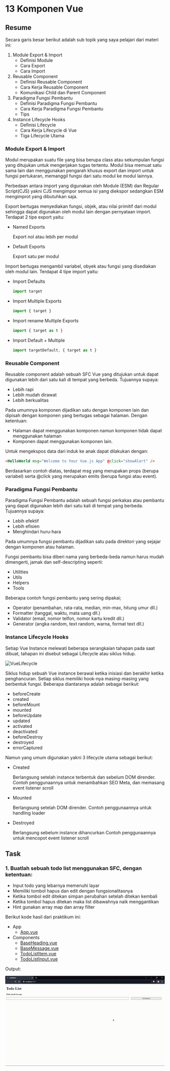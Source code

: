 # 13 Komponen Vue

## Resume

Secara garis besar berikut adalah sub topik yang saya pelajari dari materi ini:

1. Module Export & Import
   - Definisi Module
   - Cara Export
   - Cara Import
2. Reusable Component
   - Definisi Reusable Component
   - Cara Kerja Reusable Component
   - Komunikasi Child dan Parent Component
3. Paradigma Fungsi Pembantu
   - Definisi Paradigma Fungsi Pembantu
   - Cara Kerja Paradigma Fungsi Pembantu
   - Tips
4. Instance Lifecycle Hooks
   - Definisi Lifecycle
   - Cara Kerja Lifecycle di Vue
   - Tiga Lifecycle Utama

### Module Export & Import

Modul merupakan suatu file yang bisa berupa class atau sekumpulan fungsi yang ditujukan untuk mengerjakan tugas tertentu. Modul bisa memuat satu sama lain dan menggunakan pengarah khusus export dan import untuk fungsi pertukaran, memanggil fungsi dari satu modul ke modul lainnya.

Perbedaan antara import yang digunakan oleh Module (ESM) dan Regular Script(CJS) yakni CJS mengimpor semua isi yang diekspor sedangkan ESM mengimprot yang dibutuhkan saja.

Export bertugas menyediakan fungsi, objek, atau nilai primitif dari modul sehingga dapat digunakan oleh modul lain dengan pernyataan import. Terdapat 2 tipe export yaitu:

- Named Exports

  Export nol atau lebih per modul

- Default Exports

  Export satu per modul

Import bertugas mengambil variabel, obyek atau fungsi yang disediakan oleh modul lain. Terdapat 4 tipe import yaitu:

- Import Defaults

  ```javascript
  import target
  ```

- Import Multiple Exports

  ```javascript
  import { target }
  ```

- Import rename Multiple Exports

  ```javascript
  import { target as t }
  ```

- Import Default + Multiple

  ```javascript
  import targetDefault, { target as t }
  ```

### Reusable Component

Reusable component adalah sebuah SFC Vue yang ditujukan untuk dapat digunakan lebih dari satu kali di tempat yang berbeda. Tujuannya supaya:

- Lebih rapi
- Lebih mudah dirawat
- Lebih berkualitas

Pada umumnya komponen dijadikan satu dengan komponen lain dan dipisah dengan komponen yang bertugas sebagai halaman. Dengan ketentuan:

- Halaman dapat menggunakan komponen namun komponen tidak dapat menggunakan halaman
- Komponen dapat menggunakan komponen lain.

Untuk mengekspos data dari induk ke anak dapat dilakukan dengan:

```html
<HelloWorld msg="Welcome to Your Vue.js App" @click="showAlert" />
```

Berdasarkan contoh diatas, terdapat msg yang merupakan props (berupa variabel) serta @click yang merupakan emits (berupa fungsi atau event).

### Paradigma Fungsi Pembantu

Paradigma Fungsi Pembantu adalah sebuah fungsi perkakas atau pembantu yang dapat digunakan lebih dari satu kali di tempat yang berbeda. Tujuannya supaya:

- Lebih efektif
- Lebih efisien
- Menghindari huru-hara

Pada umumnya fungsi pembantu dijadikan satu pada direktori yang sejajar dengan komponen atau halaman.

Fungsi pembantu bisa diberi nama yang berbeda-beda namun harus mudah dimengerti, jamak dan self-descripting seperti:

- Utilities
- Utils
- Helpers
- Tools

Beberapa contoh fungsi pembantu yang sering dipakai;

- Operator (penambahan, rata-rata, median, min-max, hitung umur dll.)
- Formatter (tanggal, waktu, mata uang dll.)
- Validator (email, nomor telfon, nomor kartu kredit dll.)
- Generator (angka random, text random, warna, format text dll.)

### Instance Lifecycle Hooks

Setiap Vue Instance melewati beberapa serangkaian tahapan pada saat
dibuat, tahapan ini disebut sebagai Lifecycle atau siklus hidup.

![VueLifecycle](https://v2.vuejs.org/images/lifecycle.png)

Siklus hidup sebuah Vue instance berawal ketika inisiasi dan berakhir ketika penghancuran.
Setiap siklus memiliki hook-nya masing-masing yang berbentuk fungsi. Beberapa diantaranya adalah sebagai berikut:

- beforeCreate
- created
- beforeMount
- mounted
- beforeUpdate
- updated
- activated
- deactivated
- beforeDestroy
- destroyed
- errorCaptured

Namun yang umum digunakan yakni 3 lifecycle utama sebagai berikut:

- Created

  Berlangsung setelah instance terbentuk dan sebelum DOM dirender.
  Contoh penggunaannya untuk menambahkan SEO Meta, dan memasang event listener scroll

- Mounted

  Berlangsung setelah DOM dirender.
  Contoh penggunaannya untuk handling loader

- Destroyed

  Berlangsung sebelum instance dihancurkan
  Contoh penggunaannya untuk mencopot event listener scroll

## Task

### 1. Buatlah sebuah todo list menggunakan SFC, dengan ketentuan:

- Input todo yang lebarnya memenuhi layar
- Memiliki tombol hapus dan edit dengan fungsionalitasnya
- Ketika tombol edit ditekan simpan perubahan setelah ditekan kembali
- Ketika tombol hapus ditekan maka list dibawahnya naik menggantikan
- Hint gunakan array map dan array filter

Berikut kode hasil dari praktikum ini:

- App
  - [App.vue](./praktikum/src/App.vue)
- Components
  - [BaseHeading.vue](./praktikum/src/components/BaseHeading.vue)
  - [BaseMessage.vue](./praktikum/src/components/BaseMessage.vue)
  - [TodoListItem.vue](./praktikum/src/components/TodoListItem.vue)
  - [TodoListInput.vue](./praktikum/src/components/TodoListInput.vue)

Output:

![HasilPraktikum.gif](./screenshots/HasilPraktikum.gif)
